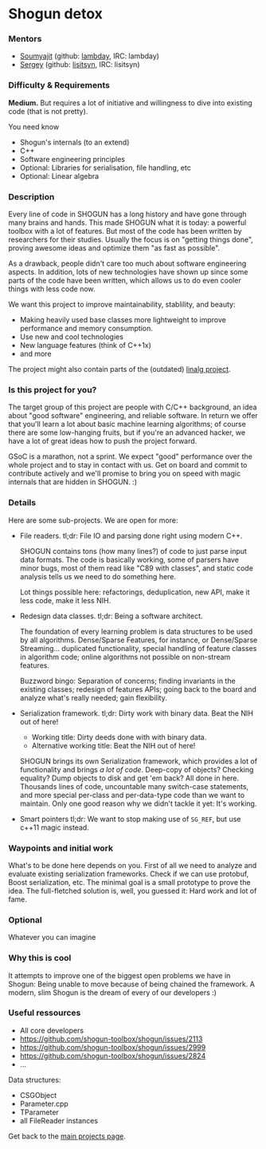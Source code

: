 # Shogun detox

### Mentors
 * [Soumyajit](Soumyajit%20De%20[Rahul]) (github: [lambday](https://github.com/lambday), IRC: lambday)
 * [Sergey](Sergey%20Lisitsyn) (github: [lisitsyn](https://github.com/lisitsyn), IRC: lisitsyn)

### Difficulty & Requirements
**Medium.** But requires a lot of initiative and willingness to dive into existing code (that is not pretty).

You need know
 * Shogun's internals (to an extend)
 * C++
 * Software engineering principles
 * Optional: Libraries for serialisation, file handling, etc
 * Optional: Linear algebra

### Description
Every line of code in SHOGUN has a long history and have gone through
many brains and hands.  This made SHOGUN what it is today: a powerful
toolbox with a lot of features.  But most of the code has been written
by researchers for their studies.  Usually the focus is on "getting
things done", proving awesome ideas and optimize them "as fast as
possible".

As a drawback, people didn't care too much about software engineering
aspects.  In addition, lots of new technologies have shown up
since some parts of the code have been written, which allows us to do
even cooler things with less code now.

We want this project to improve maintainability, stablility, and
beauty:
*  Making heavily used base classes more lightweight to improve
performance and memory consumption.  
 * Use new and cool technologies
 * New language features (think of C++1x) 
 * and more

The project might also contain parts of the (outdated) [linalg project](https://github.com/shogun-toolbox/shogun/wiki/GSoC_2015_project_linalg).

### Is this project for you?
The target group of this project are people with C/C++ background,
an idea about "good software" engineering, and reliable software.  In
return we offer that you'll learn a lot about basic machine learning
algorithms; of course there are some low-hanging fruits, but if you're
an advanced hacker, we have a lot of great ideas how to push the
project forward.

GSoC is a marathon, not a sprint.  We expect "good" performance over
the whole project and to stay in contact with us.  Get on board and
commit to contribute actively and we'll promise to bring you on speed
with magic internals that are hidden in SHOGUN. :)

### Details
Here are some sub-projects. We are open for more:

* File readers.
  tl;dr: File IO and parsing done right using modern C++.

  SHOGUN contains tons (how many lines?) of code to just parse input
  data formats.  The code is basically working, some of parsers have
  minor bugs, most of them read like "C89 with classes", and static
  code analysis tells us we need to do something here.

  Lot things possible here: refactorings, deduplication, new API, make
  it less code, make it less NIH.

* Redesign data classes.
  tl;dr: Being a software architect.

  The foundation of every learning problem is data structures to be
  used by all algorithms.  Dense/Sparse Features, for instance, or
  Dense/Sparse Streaming... duplicated functionality, special handling
  of feature classes in algorithm code; online algorithms not possible
  on non-stream features.

  Buzzword bingo:  Separation of concerns; finding invariants in
  the existing classes; redesign of features APIs; going back to the
  board and analyze what's really needed; gain flexibility.

* Serialization framework.
  tl;dr: Dirty work with binary data.  Beat the NIH out of here!
   * Working title: Dirty deeds done with with binary data.
   * Alternative working title: Beat the NIH out of here!

  SHOGUN brings its own Serialization framework, which provides a lot
  of functionality and brings *a lot of code*.  Deep-copy of objects?
  Checking equality?  Dump objects to disk and get 'em back?  All done
  in here.  Thousands lines of code, uncountable many switch-case
  statements, and more special per-class and per-data-type code than we
  want to maintain.  Only one good reason why we didn't tackle it yet:
  It's working.

* Smart pointers
 tl;dr: We want to stop making use of ```SG_REF```, but use c++11 magic instead.

### Waypoints and initial work
  What's to be done here depends on you.  First of all we need to
  analyze and evaluate existing serialization frameworks.  Check if
  we can use protobuf, Boost serialization, etc.  The minimal goal is
  a small prototype to prove the idea.  The full-fletched solution
  is, well, you guessed it: Hard work and lot of fame.

### Optional
Whatever you can imagine

### Why this is cool
It attempts to improve one of the biggest open problems we have in Shogun: Being unable to move because of being chained the framework. A modern, slim Shogun is the dream of every of our developers :)

### Useful ressources
 * All core developers
 * https://github.com/shogun-toolbox/shogun/issues/2113
 * https://github.com/shogun-toolbox/shogun/issues/2999
 * https://github.com/shogun-toolbox/shogun/issues/2824
 * ...

Data structures:
 * CSGObject
 * Parameter.cpp
 * TParameter
 * all FileReader instances

Get back to the [main projects page](Google%20Summer%20of%20Code%202016%20Projects).